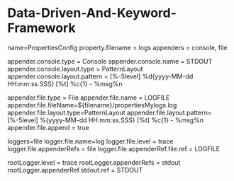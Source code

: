 # Data-Driven-And-Keyword-Framework

name=PropertiesConfig
property.filename = logs
appenders = console, file

appender.console.type = Console
appender.console.name = STDOUT
appender.console.layout.type = PatternLayout
appender.console.layout.pattern = [%-5level] %d{yyyy-MM-dd HH:mm:ss.SSS} [%t] %c{1} - %msg%n

appender.file.type = File
appender.file.name = LOGFILE
appender.file.fileName=${filename}/propertiesMylogs.log
appender.file.layout.type=PatternLayout
appender.file.layout.pattern=[%-5level] %{yyyy-MM-dd HH:mm:ss.SSS} [%t] %c{1} - %msg%n
appender.file.append = true

loggers=file
logger.file.name=log
logger.file.level = trace
logger.file.appenderRefs = file
logger.file.appenderRef.file.ref = LOGFILE

rootLogger.level = trace
rootLogger.appenderRefs = stdout
rootLogger.appenderRef.stdout.ref = STDOUT

